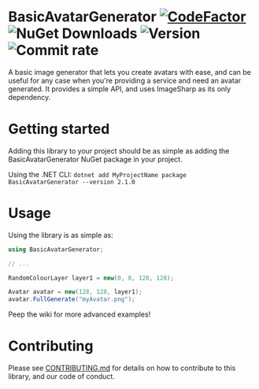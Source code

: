 # BasicAvatarGenerator [![CodeFactor](https://www.codefactor.io/repository/github/4techguns/basicavatargenerator/badge)](https://www.codefactor.io/repository/github/4techguns/basicavatargenerator) ![NuGet Downloads](https://img.shields.io/nuget/dt/BasicAvatarGenerator) ![Version](https://img.shields.io/nuget/v/BasicAvatarGenerator) ![Commit rate](https://img.shields.io/github/commit-activity/w/4techguns/BasicAvatarGenerator)
A basic image generator that lets you create avatars with ease, and can be useful for any case when you're providing a service and need an avatar generated.
It provides a simple API, and uses ImageSharp as its only dependency.



# Getting started

Adding this library to your project should be as simple as adding the BasicAvatarGenerator NuGet package in your project.

Using the .NET CLI:
`dotnet add MyProjectName package BasicAvatarGenerator --version 2.1.0`

# Usage

Using the library is as simple as:

```cs
using BasicAvatarGenerator;

// ...

RandomColourLayer layer1 = new(0, 0, 128, 128);

Avatar avatar = new(128, 128, layer1);
avatar.FullGenerate("myAvatar.png");

```

Peep the wiki for more advanced examples!

# Contributing
Please see [CONTRIBUTING.md](https://github.com/4techguns/BasicAvatarGenerator/blob/master/CONTRIBUTING.md) for details on how to contribute to this library, and our code of conduct.
